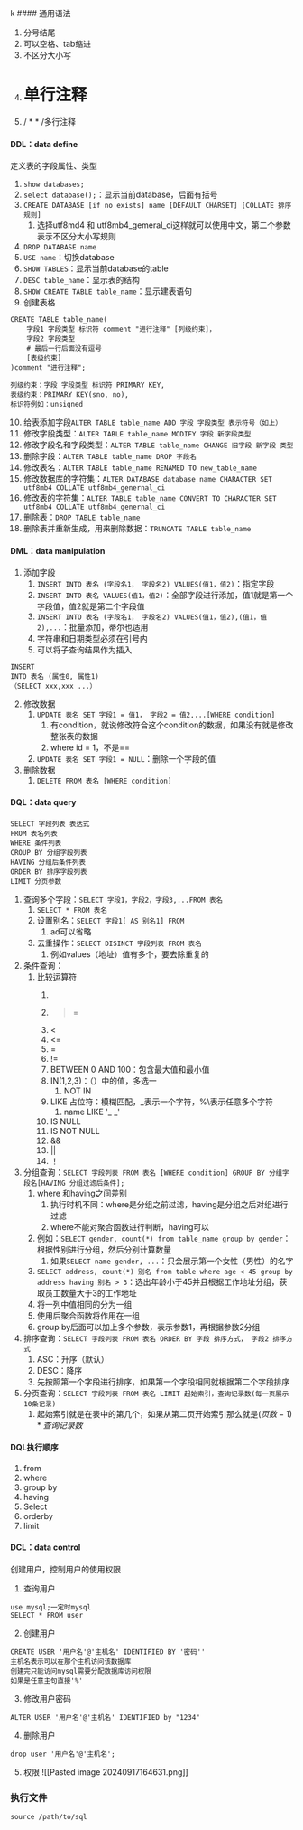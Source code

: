 k #### 通用语法
1. 分号结尾
2. 可以空格、tab缩进
3. 不区分大小写
4. # 单行注释
5. / \* \* /多行注释

#### DDL：data define
定义表的字段属性、类型
1. `show databases;`
2. `select database();`：显示当前database，后面有括号
3. `CREATE DATABASE [if no exists] name [DEFAULT CHARSET] [COLLATE 排序规则]`
	1. 选择utf8md4 和 utf8mb4_gemeral_ci这样就可以使用中文，第二个参数表示不区分大小写规则
4. `DROP DATABASE name`
5. `USE name`：切换database
6. `SHOW TABLES`：显示当前database的table
7. `DESC table_name`：显示表的结构
8. `SHOW CREATE TABLE table_name`：显示建表语句
9. 创建表格
```mysql
CREATE TABLE table_name(
	字段1 字段类型 标识符 comment "进行注释" [列级约束]，
	字段2 字段类型
	# 最后一行后面没有逗号
	[表级约束]
)comment "进行注释";

列级约束：字段 字段类型 标识符 PRIMARY KEY,
表级约束：PRIMARY KEY(sno, no),
标识符例如：unsigned
```
 10. 给表添加字段`ALTER TABLE table_name ADD 字段 字段类型 表示符号（如上）`
 11. 修改字段类型：`ALTER TABLE table_name MODIFY 字段 新字段类型`
 12. 修改字段名和字段类型：`ALTER TABLE table_name CHANGE 旧字段 新字段 类型`
 13. 删除字段：`ALTER TABLE table_name DROP 字段名`
 14. 修改表名：`ALTER TABLE table_name RENAMED TO new_table_name`
 15. 修改数据库的字符集：`ALTER DATABASE database_name CHARACTER SET utf8mb4 COLLATE utf8mb4_genernal_ci`
 16. 修改表的字符集：`ALTER TABLE table_name CONVERT TO CHARACTER SET utf8mb4 COLLATE utf8mb4_genernal_ci`
 17. 删除表：`DROP TABLE table_name`
 18. 删除表并重新生成，用来删除数据：`TRUNCATE TABLE table_name`

#### DML：data manipulation
1. 添加字段
	1. `INSERT INTO 表名 (字段名1， 字段名2) VALUES(值1，值2)`：指定字段
	2. `INSERT INTO 表名 VALUES(值1，值2)`：全部字段进行添加，值1就是第一个字段值，值2就是第二个字段值
	3.  `INSERT INTO 表名 (字段名1， 字段名2) VALUES(值1，值2),(值1，值2),...`：批量添加，蒂尔也适用
	4. 字符串和日期类型必须在引号内
	5. 可以将子查询结果作为插入
```
INSERT
INTO 表名 (属性0, 属性1)
（SELECT xxx,xxx ...）
```
2. 修改数据
	1. `UPDATE 表名 SET 字段1 = 值1， 字段2 = 值2,...[WHERE condition]`
		1. 有condition，就说修改符合这个condition的数据，如果没有就是修改整张表的数据
		2. where id = 1，不是==
	2. `UPDATE 表名 SET 字段1 = NULL`：删除一个字段的值
3. 删除数据
	1. `DELETE FROM 表名 [WHERE condition]`
#### DQL：data query
```
SELECT 字段列表 表达式
FROM 表名列表
WHERE 条件列表
CROUP BY 分组字段列表
HAVING 分组后条件列表
ORDER BY 排序字段列表
LIMIT 分页参数 
```

1. 查询多个字段：`SELECT 字段1，字段2，字段3,...FROM 表名`
	1. `SELECT * FROM 表名`
	2. 设置别名：`SELECT 字段1[ AS 别名1] FROM`
		1. ad可以省略
	3. 去重操作：`SELECT DISINCT 字段列表 FROM 表名`
		1. 例如values（地址）值有多个，要去除重复的
2. 条件查询：
	1. 比较运算符
		1. >
		2. >=
		3. <
		4. <=
		5. =
		6. !=
		7. BETWEEN 0 AND 100：包含最大值和最小值
		8. IN(1,2,3)：（）中的值，多选一
			1. NOT IN
		9. LIKE 占位符：模糊匹配，\_表示一个字符，%\表示任意多个字符
			1. name LIKE '\_ \_'
		10. IS NULL
		11. IS NOT NULL
		12. &&
		13. ||
		14. ！
3. 分组查询：`SELECT 字段列表 FROM 表名 [WHERE condition] GROUP BY 分组字段名[HAVING 分组过滤后条件];`
	1. where 和having之间差别
		1. 执行时机不同：where是分组之前过滤，having是分组之后对组进行过滤
		2. where不能对聚合函数进行判断，having可以
	2. 例如：`SELECT gender, count(*) from table_name group by gender`：根据性别进行分组，然后分别计算数量
		1. 如果`SELECT name gender, ...`：只会展示第一个女性（男性）的名字
	3. `SELECT address, count(*) 别名 from table where age < 45 group by address having 别名 > 3`：选出年龄小于45并且根据工作地址分组，获取员工数量大于3的工作地址
	4. 将一列中值相同的分为一组
	5. 使用后聚合函数将作用在一组
	6. group by后面可以加上多个参数，表示参数1，再根据参数2分组
4. 排序查询：`SELECT 字段列表 FROM 表名 ORDER BY 字段 排序方式， 字段2 排序方式`
	1. ASC：升序（默认）
	2. DESC：降序
	3. 先按照第一个字段进行排序，如果第一个字段相同就根据第二个字段排序
5. 分页查询：`SELECT 字段列表 FROM 表名 LIMIT 起始索引，查询记录数(每一页展示10条记录)`
	1. 起始索引就是在表中的第几个，如果从第二页开始索引那么就是$(页数-1)*查询记录数$

#### DQL执行顺序
1. from
2. where
3. group by
4. having
5. Select
6. orderby
7. limit
#### DCL：data control
创建用户，控制用户的使用权限
1. 查询用户
```
use mysql;一定时mysql
SELECT * FROM user
```
2. 创建用户
```
CREATE USER '用户名'@'主机名' IDENTIFIED BY '密码'' 
主机名表示可以在那个主机访问该数据库
创建完只能访问mysql需要分配数据库访问权限
如果是任意主句直接'%'
```
3. 修改用户密码
```
ALTER USER '用户名'@'主机名' IDENTIFIED by "1234"
```
4. 删除用户
```
drop user '用户名'@'主机名';
```
5. 权限
![[Pasted image 20240917164631.png]]



### 执行文件
```
source /path/to/sql
```